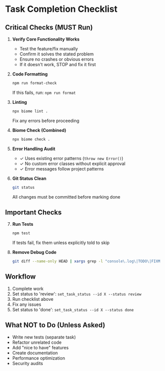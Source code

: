 # Task Completion Checklist

## Critical Checks (MUST Run)

1. **Verify Core Functionality Works**
   - Test the feature/fix manually
   - Confirm it solves the stated problem
   - Ensure no crashes or obvious errors
   - If it doesn't work, STOP and fix it first

2. **Code Formatting**
   ```bash
   npm run format-check
   ```
   If this fails, run: `npm run format`

3. **Linting**
   ```bash
   npx biome lint .
   ```
   Fix any errors before proceeding

4. **Biome Check (Combined)**
   ```bash
   npx biome check .
   ```

5. **Error Handling Audit**
   - ✓ Uses existing error patterns (`throw new Error()`)
   - ✓ No custom error classes without explicit approval
   - ✓ Error messages follow project patterns

6. **Git Status Clean**
   ```bash
   git status
   ```
   All changes must be committed before marking done

## Important Checks

7. **Run Tests**
   ```bash
   npm test
   ```
   If tests fail, fix them unless explicitly told to skip

8. **Remove Debug Code**
   ```bash
   git diff --name-only HEAD | xargs grep -l "console\.log\|TODO\|FIXME\|XXX" 2>/dev/null || echo "✓ Clean"
   ```

## Workflow
1. Complete work
2. Set status to 'review': `set_task_status --id X --status review`
3. Run checklist above
4. Fix any issues
5. Set status to 'done': `set_task_status --id X --status done`

## What NOT to Do (Unless Asked)
- Write new tests (separate task)
- Refactor unrelated code
- Add "nice to have" features
- Create documentation
- Performance optimization
- Security audits
